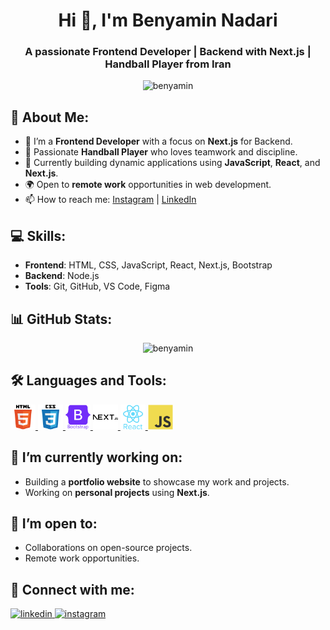 <h1 align="center">Hi 👋, I'm Benyamin Nadari</h1>
<h3 align="center">A passionate Frontend Developer | Backend with Next.js | Handball Player from Iran</h3>

<p align="center">
  <img src="https://komarev.com/ghpvc/?username=benyamin&label=Profile%20Views&color=0e75b6&style=flat" alt="benyamin" />
</p>

## 🚀 About Me:
- 🎯 I’m a **Frontend Developer** with a focus on **Next.js** for Backend.
- 🏅 Passionate **Handball Player** who loves teamwork and discipline.
- 🔧 Currently building dynamic applications using **JavaScript**, **React**, and **Next.js**.
- 🌍 Open to **remote work** opportunities in web development.
- 📫 How to reach me: [Instagram](https://www.instagram.com/ibeny_24/) | [LinkedIn](https://www.linkedin.com/in/benyamin-naderi-60959834b)

## 💻 Skills:
- **Frontend**: HTML, CSS, JavaScript, React, Next.js, Bootstrap
- **Backend**: Node.js
- **Tools**: Git, GitHub, VS Code, Figma

## 📊 GitHub Stats:
<p align="center">
  <img src="https://github-readme-stats.vercel.app/api?username=benyamin&show_icons=true&hide_title=true&theme=radical" alt="benyamin" />
</p>

## 🛠 Languages and Tools:
<p align="left">
  <a href="https://developer.mozilla.org/en-US/docs/Web/HTML" target="_blank" rel="noreferrer">
    <img src="https://raw.githubusercontent.com/devicons/devicon/master/icons/html5/html5-original-wordmark.svg" alt="html" width="40" height="40"/>
  </a>
  <a href="https://developer.mozilla.org/en-US/docs/Web/CSS" target="_blank" rel="noreferrer">
    <img src="https://raw.githubusercontent.com/devicons/devicon/master/icons/css3/css3-original-wordmark.svg" alt="css" width="40" height="40"/>
  </a>
  <a href="https://getbootstrap.com" target="_blank" rel="noreferrer">
    <img src="https://raw.githubusercontent.com/devicons/devicon/master/icons/bootstrap/bootstrap-plain-wordmark.svg" alt="bootstrap" width="40" height="40"/>
  </a>
  <a href="https://nextjs.org/" target="_blank" rel="noreferrer">
    <img src="https://raw.githubusercontent.com/devicons/devicon/master/icons/nextjs/nextjs-original-wordmark.svg" alt="nextjs" width="40" height="40"/>
  </a>
  <a href="https://reactjs.org/" target="_blank" rel="noreferrer">
    <img src="https://raw.githubusercontent.com/devicons/devicon/master/icons/react/react-original-wordmark.svg" alt="react" width="40" height="40"/>
  </a>
  <a href="https://developer.mozilla.org/en-US/docs/Web/JavaScript" target="_blank" rel="noreferrer">
    <img src="https://raw.githubusercontent.com/devicons/devicon/master/icons/javascript/javascript-original.svg" alt="javascript" width="40" height="40"/>
  </a>
</p>

## 🎯 I’m currently working on:
- Building a **portfolio website** to showcase my work and projects.
- Working on **personal projects** using **Next.js**.

## 🤝 I’m open to:
- Collaborations on open-source projects.
- Remote work opportunities.

## 🔗 Connect with me:
<p align="left">
  <a href="https://www.linkedin.com/in/benyamin-naderi-60959834b" target="_blank">
    <img src="https://upload.wikimedia.org/wikipedia/commons/0/0e/LinkedIn_Logo_2023.png" alt="linkedin" height="30" width="40"/>
  </a>
  <a href="https://www.instagram.com/ibeny_24/" target="_blank">
    <img src="https://raw.githubusercontent.com/rahuldkjain/github-profile-readme-generator/master/src/images/icons/Social/instagram.svg" alt="instagram" height="30" width="40"/>
  </a>
</p>

